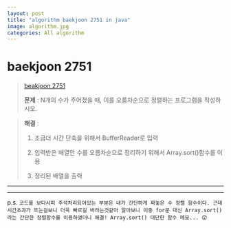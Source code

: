 ```yaml
---  
layout: post  
title: "algorithm baekjoon 2751 in java"  
image: algorithm.jpg  
categories: All algorithm  
---  
```


# baekjoon 2751  

> [beakjoon 2751](https://www.acmicpc.net/problem/2751)  
>   
> **문제** : N개의 수가 주어졌을 때, 이를 오름차순으로 정렬하는 프로그램을 작성하시오.

> **해결** :  
> 1. 조금더 시간 단축을 위해서 BufferReader로 입력  
> 
> 2. 입력받은 배열안 수를 오름차순으로 정리하기 위해서 Array.sort()함수를 이용  
> 
> 3. 정리된 배열을 출력  

---  

<script src="https://gist.github.com/nnlog/69527fa4034fd087ba6e522b9500d57f.js"></script>  

---   

p.s. `코드를 보다시피 주석처리되어있는 부분은 내가 간단하게 짜놓은 수 정렬 함수이다. 근데 시간초과가 뜨는걸보니 더욱 빠르길 바라는것같아 알아보니 이중 for문 대신 Array.sort()라는 간단한 정렬함수를 이용하였더니 해결! Array.sort() 대단한 함수 메모... 😲`
